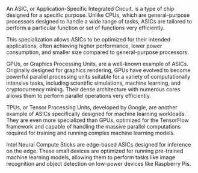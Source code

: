 An ASIC, or Application-Specific Integrated Circuit, is a type of chip designed for a specific purpose. Unlike CPUs, which are general-purpose processors designed to handle a wide range of tasks, ASICs are tailored to perform a particular function or set of functions very efficiently.

This specialization allows ASICs to be optimized for their intended applications, often achieving higher performance, lower power consumption, and smaller size compared to general-purpose processors.

GPUs, or Graphics Processing Units, are a well-known example of ASICs. Originally designed for graphics rendering, GPUs have evolved to become powerful parallel processing units suitable for a variety of computationally intensive tasks, including scientific simulations, machine learning, and cryptocurrency mining. Their dense architecture with numerous cores allows them to perform parallel operations very efficiently.

TPUs, or Tensor Processing Units, developed by Google, are another example of ASICs specifically designed for machine learning workloads. They are even more specialized than GPUs, optimized for the TensorFlow framework and capable of handling the massive parallel computations required for training and running complex machine learning models. 

Intel Neural Compute Sticks are edge-based ASICs designed for inference on the edge. These small devices are optimized for running pre-trained machine learning models, allowing them to perform tasks like image recognition and object detection on low-power devices like Raspberry Pis.
